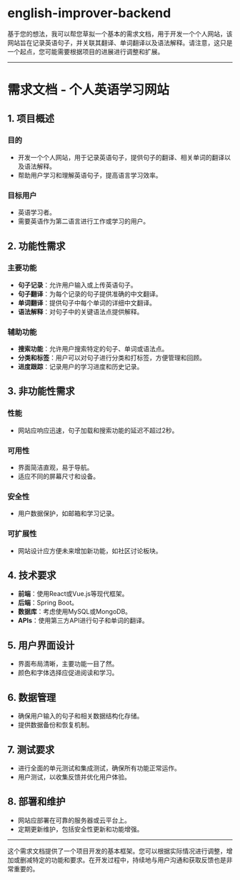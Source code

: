 # english-improver-backend
基于您的想法，我可以帮您草拟一个基本的需求文档，用于开发一个个人网站，该网站旨在记录英语句子，并关联其翻译、单词翻译以及语法解释。请注意，这只是一个起点，您可能需要根据项目的进展进行调整和扩展。

---

# 需求文档 - 个人英语学习网站

## 1. 项目概述
### 目的
- 开发一个个人网站，用于记录英语句子，提供句子的翻译、相关单词的翻译以及语法解释。
- 帮助用户学习和理解英语句子，提高语言学习效率。

### 目标用户
- 英语学习者。
- 需要英语作为第二语言进行工作或学习的用户。

## 2. 功能性需求
### 主要功能
- **句子记录**：允许用户输入或上传英语句子。
- **句子翻译**：为每个记录的句子提供准确的中文翻译。
- **单词翻译**：提供句子中每个单词的详细中文翻译。
- **语法解释**：对句子中的关键语法点提供解释。

### 辅助功能
- **搜索功能**：允许用户搜索特定的句子、单词或语法点。
- **分类和标签**：用户可以对句子进行分类和打标签，方便管理和回顾。
- **进度跟踪**：记录用户的学习进度和历史记录。

## 3. 非功能性需求
### 性能
- 网站应响应迅速，句子加载和搜索功能的延迟不超过2秒。

### 可用性
- 界面简洁直观，易于导航。
- 适应不同的屏幕尺寸和设备。

### 安全性
- 用户数据保护，如邮箱和学习记录。

### 可扩展性
- 网站设计应方便未来增加新功能，如社区讨论板块。

## 4. 技术要求
- **前端**：使用React或Vue.js等现代框架。
- **后端**：Spring Boot。
- **数据库**：考虑使用MySQL或MongoDB。
- **APIs**：使用第三方API进行句子和单词的翻译。

## 5. 用户界面设计
- 界面布局清晰，主要功能一目了然。
- 颜色和字体选择应促进阅读和学习。

## 6. 数据管理
- 确保用户输入的句子和相关数据结构化存储。
- 提供数据备份和恢复机制。

## 7. 测试要求
- 进行全面的单元测试和集成测试，确保所有功能正常运作。
- 用户测试，以收集反馈并优化用户体验。

## 8. 部署和维护
- 网站应部署在可靠的服务器或云平台上。
- 定期更新维护，包括安全性更新和功能增强。

---

这个需求文档提供了一个项目开发的基本框架。您可以根据实际情况进行调整，增加或删减特定的功能和要求。在开发过程中，持续地与用户沟通和获取反馈也是非常重要的。
